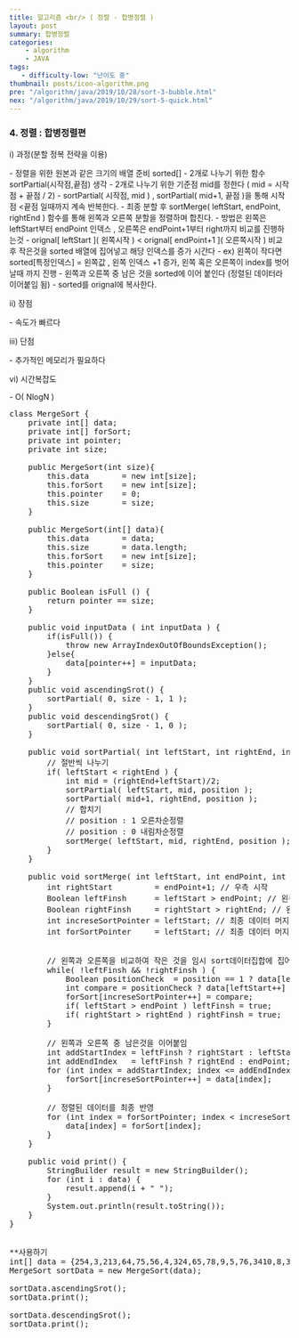 ```yaml
---
title: 알고리즘 <br/> ( 정렬 - 합병정렬 )
layout: post
summary: 합병정렬
categories: 
    - algorithm
    - JAVA
tags: 
   - difficulty-low: "난이도 중"
thumbnail: posts/icon-algorithm.png
pre: "/algorithm/java/2019/10/28/sort-3-bubble.html"
nex: "/algorithm/java/2019/10/29/sort-5-quick.html"
---
```

### 4. 정렬 : 합병정렬편

<p class="bold-text"> i) 과정(분할 정복 전략을 이용) </p>
 - 정렬을 위한 원본과 같은 크기의 배열 준비 sorted&#91;]
 - 2개로 나누기 위한 함수 sortPartial(시작점,끝점) 생각 
 - 2개로 나누기 위한 기준점 mid를 정한다 ( mid = 시작점 + 끝점 / 2)
 - sortPartial( 시작점, mid ) , sortPartial( mid+1, 끝점 )을 통해  시작점 &lt;끝점 일때까지 계속 반복한다.
 - 최종 분할 후 sortMerge( leftStart, endPoint, rightEnd ) 함수를 통해 왼쪽과 오른쪽 분할을 정렬하며 합친다.
 - 방법은 왼쪽은 leftStart부터 endPoint 인덱스 , 오른쪽은 endPoint+1부터 right까지 비교를 진행하는것 
 - orignal&#91; leftStart ]( 왼쪽시작 ) &lt; orignal&#91; endPoint+1 ]( 오른쪽시작 ) 비교 후 작은것을 sorted 배열에 집어넣고 해당 인덱스를 증가 시간다
 - ex) 왼쪽이 작다면 sorted&#91;특정인덱스] = 왼쪽값 , 왼쪽 인덱스 +1 증가, 왼쪽 혹은 오른쪽이 index를 벗어날때 까지 진행
 - 왼쪽과 오른쪽 중 남은 것을 sorted에 이어 붙인다 (정렬된 데이터라 이어붙임 됨)
 - sorted를 orignal에 복사한다.
 
<p class="bold-text"> ii) 장점 </p>
 - 속도가 빠르다
   
<p class="bold-text"> iii) 단점 </p>
 - 추가적인 메모리가 필요하다

<p class="bold-text"> vi) 시간복잡도</p>
 - O( NlogN )

<pre>
class MergeSort {
    private int[] data;
    private int[] forSort;
    private int pointer;
    private int size;
    
    public MergeSort(int size){
        this.data       = new int[size];
        this.forSort    = new int[size];
        this.pointer    = 0;
        this.size       = size;
    }
    
    public MergeSort(int[] data){
        this.data       = data;
        this.size       = data.length;
        this.forSort    = new int[size];
        this.pointer    = size;
    }
    
    public Boolean isFull () {
        return pointer == size;
    }
    
    public void inputData ( int inputData ) {
        if(isFull()) {
            throw new ArrayIndexOutOfBoundsException();
        }else{
            data[pointer++] = inputData;
        }
    }
    public void ascendingSrot() {
        sortPartial( 0, size - 1, 1 );
    }
    public void descendingSrot() {
        sortPartial( 0, size - 1, 0 );
    }
    
    public void sortPartial( int leftStart, int rightEnd, int position ) {
        // 절반씩 나누기
        if( leftStart &lt; rightEnd ) {
            int mid = (rightEnd+leftStart)/2;
            sortPartial( leftStart, mid, position );
            sortPartial( mid+1, rightEnd, position );
            // 합치기
            // position : 1 오른차순정렬 
            // position : 0 내림차순정렬
            sortMerge( leftStart, mid, rightEnd, position );
        }
    }
    
    public void sortMerge( int leftStart, int endPoint, int rightEnd, int position ) {
        int rightStart         = endPoint+1; // 우측 시작
        Boolean leftFinsh      = leftStart > endPoint; // 왼쪽이 끝났는지 우측이 끝났는지 확인하기 위한 변수 
        Boolean rightFinsh     = rightStart > rightEnd; // 왼쪽이 끝났는지 우측이 끝났는지 확인하기 위한 변수
        int increseSortPointer = leftStart; // 최종 데이터 머지를 위해 필요한 변수 
        int forSortPointer     = leftStart; // 최종 데이터 머지를 위해 필요한 변수 
        
        
        // 왼쪽과 오른쪽을 비교하여 작은 것을 임시 sort데이터집합에 집어넣음
        while( !leftFinsh && !rightFinsh ) {
            Boolean positionCheck  = position == 1 ? data[leftStart] &lt; data[rightStart] : data[leftStart] > data[rightStart];
            int compare = positionCheck ? data[leftStart++] : data[rightStart++];
            forSort[increseSortPointer++] = compare;
            if( leftStart > endPoint ) leftFinsh = true;
            if( rightStart > rightEnd ) rightFinsh = true;
        }
        
        // 왼쪽과 오른쪽 중 남은것을 이어붙임
        int addStartIndex = leftFinsh ? rightStart : leftStart;
        int addEndIndex   = leftFinsh ? rightEnd : endPoint;
        for (int index = addStartIndex; index &lt;= addEndIndex; index++) {
            forSort[increseSortPointer++] = data[index];
        }
        
        // 정렬된 데이터를 최종 반영
        for (int index = forSortPointer; index &lt; increseSortPointer; index++) {
            data[index] = forSort[index];
        }
    }
    
    public void print() {
        StringBuilder result = new StringBuilder();
        for (int i : data) {
            result.append(i + " ");
        }
        System.out.println(result.toString());
    }
}


**사용하기
int[] data = {254,3,213,64,75,56,4,324,65,78,9,5,76,3410,8,342,76};
MergeSort sortData = new MergeSort(data);

sortData.ascendingSrot();
sortData.print();

sortData.descendingSrot();
sortData.print();
</pre>

